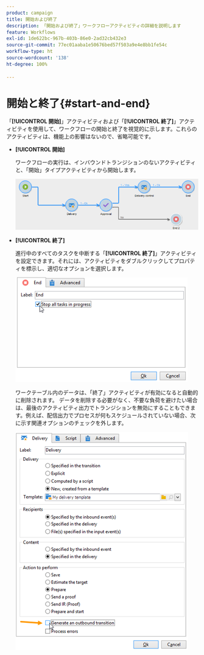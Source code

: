 ```yaml
---
product: campaign
title: 開始および終了
description: 「開始および終了」ワークフローアクティビティの詳細を説明します
feature: Workflows
exl-id: 1de622bc-967b-403b-86e0-2ad32cb432e3
source-git-commit: 77ec01aaba1e50676bed57f503a9e4e8bb1fe54c
workflow-type: ht
source-wordcount: '138'
ht-degree: 100%

---
```


# 開始と終了{#start-and-end}



「**[!UICONTROL 開始]**」アクティビティおよび「**[!UICONTROL 終了]**」アクティビティを使用して、ワークフローの開始と終了を視覚的に示します。これらのアクティビティは、機能上の影響はないので、省略可能です。

* **[!UICONTROL 開始]**

  ワークフローの実行は、インバウンドトランジションのないアクティビティと、「開始」タイプアクティビティから開始します。

  ![](assets/s_user_segmentation_start_stop.png)

* **[!UICONTROL 終了]**

  進行中のすべてのタスクを中断する「**[!UICONTROL 終了]**」アクティビティを設定できます。それには、アクティビティをダブルクリックしてプロパティを標示し、適切なオプションを選択します。

  ![](assets/s_user_segmentation_end.png)

  ワークテーブル内のデータは、「終了」アクティビティが有効になると自動的に削除されます。
データを削除する必要がなく、不要な負荷を避けたい場合は、最後のアクティビティ出力でトランジションを無効にすることもできます。例えば、配信出力でプロセスが何もスケジュールされていない場合、次に示す関連オプションのチェックを外します。

  ![](assets/s_advuser_delivery_option_no_output.png)
